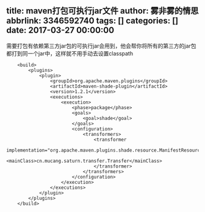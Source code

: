 title: maven打包可执行jar文件
author: 雾非雾的情思
abbrlink: 3346592740
tags: []
categories: []
date: 2017-03-27 00:00:00
---
需要打包有依赖第三方jar包的可执行jar会用到，他会帮你将所有的第三方的jar包都打到同一个jar中，这样就不用手动去设置classpath
```
    <build>
        <plugins>
            <plugin>
                <groupId>org.apache.maven.plugins</groupId>
                <artifactId>maven-shade-plugin</artifactId>
                <version>1.2.1</version>
                <executions>
                    <execution>
                        <phase>package</phase>
                        <goals>
                            <goal>shade</goal>
                        </goals>
                        <configuration>
                            <transformers>
                                <transformer
                                        implementation="org.apache.maven.plugins.shade.resource.ManifestResourceTransformer">
                                    <mainClass>cn.mucang.saturn.transfer.Transfer</mainClass>
                                </transformer>
                            </transformers>
                        </configuration>
                    </execution>
                </executions>
            </plugin>
        </plugins>
    </build>
```